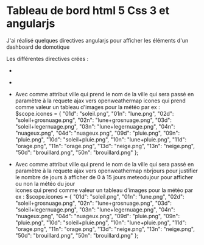 Tableau de bord html 5 Css 3 et angularjs
===

J'ai réalisé quelques directives angularjs pour afficher les éléments d'un dashboard de domotique


Les différentes directives crées : 

 * <horloge></horloge>

 * <date></date>

 * <meteojour ville="grenoble" icones=icones></meteojour>
  	Avec comme attribut 
 		ville qui prend le nom de la ville qui sera passé en paramètre à la requete ajax vers openweathermap 
 		icones qui prend comme valeur un tableau d'images pour la météo
 			par ex : 
 				    $scope.icones = {
				            "01d": "soleil.png",
				            "01n": "lune.png",
				            "02d": "soleil+grosnuage.png",
				            "02n": "lune+grosnuage.png",
				            "03d": "soleil+legernuage.png",
				            "03n": "lune+legernuage.png",
				            "04n": "nuageux.png",
				            "04d": "nuageux.png",
				            "09d": "pluie.png",
				            "09n": "pluie.png",
				            "10d": "soleil+pluie.png",
				            "10n": "lune+pluie.png",
				            "11d": "orage.png",
				            "11n": "orage.png",
				            "13d": "neige.png",
				            "13n": "neige.png",
				            "50d": "brouillard.png",
				            "50n": "brouillard.png"
				    };

 * <meteos ville="grenoble" nbrjours="4" meteodujour="false" icones=icones></meteos>
 	Avec comme attribut 
 		ville qui prend le nom de la ville qui sera passé en paramètre à la requete ajax vers openweathermap 
		nbrjours pour justifier le nombre de jours à afficher de 0 à 15 jours
		meteodujour pour afficher ou non la météo du jour  
 		icones qui prend comme valeur un tableau d'images pour la météo
 			par ex : 
 				    $scope.icones = {
				            "01d": "soleil.png",
				            "01n": "lune.png",
				            "02d": "soleil+grosnuage.png",
				            "02n": "lune+grosnuage.png",
				            "03d": "soleil+legernuage.png",
				            "03n": "lune+legernuage.png",
				            "04n": "nuageux.png",
				            "04d": "nuageux.png",
				            "09d": "pluie.png",
				            "09n": "pluie.png",
				            "10d": "soleil+pluie.png",
				            "10n": "lune+pluie.png",
				            "11d": "orage.png",
				            "11n": "orage.png",
				            "13d": "neige.png",
				            "13n": "neige.png",
				            "50d": "brouillard.png",
				            "50n": "brouillard.png"
				    };		